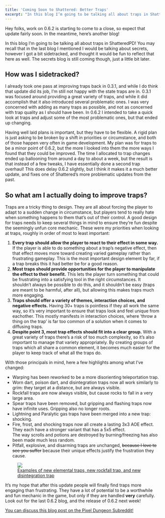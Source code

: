 ```yaml
---
title: 'Coming Soon to Shattered: Better Traps'
excerpt: "In this blog I’m going to be talking all about traps in ShatteredPD! You may recall that in the last blog I mentioned I would be talking about secrets, however I got a bit sidetracked, and thought it would be fun to reflect that here as well. The secrets blog is still coming though, just a little bit later."
---
```

Hey folks, work on 0.6.2 is starting to come to a close, so expect that update fairly soon. In the meantime, here’s another blog!

In this blog I’m going to be talking all about traps in ShatteredPD! You may recall that in the last blog I mentioned I would be talking about secrets, however I got a bit sidetracked, and thought it would be fun to reflect that here as well. The secrets blog is still coming though, just a little bit later.

## How was I sidetracked?

I already took one pass at improving traps back in 0.3.1, and while I do think that update did its job, I’m still not happy with the state traps are in. 0.3.1 was focused around providing a great variety of traps, and while it did accomplish that it also introduced several problematic ones. I was very concerned with adding as many traps as possible, and not as concerned with trap quality as I should have been. In 0.6.2 I intended to take a quick look at traps and adjust some of the most problematic ones, but that ended up changing.

Having well laid plans is important, but they have to be flexible. A rigid plan is just asking to be broken by a shift in priorities or circumstance, and both of those happen very often in game development. My plan was for traps to be a minor point of 0.6.2, but the more I looked into them the more ways I found that they could be improved. The time I allocated to trap changes ended up ballooning from around a day to about a week, but the result is that instead of a few tweaks, I have essentially done a second trap overhaul! This does delay 0.6.2 slightly, but I think it makes it a much better update, and fixes one of Shattered’s more problematic updates from the past.

## So what am I actually doing to improve traps?

Traps are a tricky thing to design. They are all about forcing the player to adapt to a sudden change in circumstance, but players tend to really hate when something happens to them that’s out of their control. A good design for traps needs to keep several things in mind to ensure they’re fun despite the seemingly unfun core mechanic. These were my priorities when looking at traps, roughly in order of most to least important:

1. **Every trap should allow the player to react to their effect in some way.** If the player is able to do something about a trap’s negative effect, then that effect moves more toward creating varied gameplay rather than frustrating gameplay. This is the most important design element by far, if a trap breaks this it had better be for a good reason.
2. **Most traps should provide opportunities for the player to manipulate the effect to their benefit.** This lets the player turn something that could be frustrating into a satisfying tool in the right circumstances. It shouldn’t always be possible to do this, and it shouldn’t be easy (traps are meant to be harmful, after all), but allowing this makes traps much more engaging.
3. **Traps should offer a variety of themes, interaction choices, and negative effects.** Having 30+ traps is pointless if they all work the same way, so it’s very important to ensure that traps look and feel unique from eachother. This mostly manifests in interaction choices, where ‘throw a thing on the trap’ is far too common of a solution when it comes to diffusing traps.
4. **Despite point 3, most trap effects should fit into a clear group.** With a great variety of traps there’s a risk of too much complexity, so it’s also important to manage that variety appropriately. By creating groups of traps which all share a common element, it becomes much easier for the player to keep track of what all the traps do.

With those principals in mind, here a few highlights among what I’ve changed:

- Warping has been reworked to be a more disorienting teleportation trap.
- Worn dart, poison dart, and disintegration traps now all work similarly to grim: they target at a distance, but are always visible.
- Rockfall traps are now always visible, but cause rocks to fall in a very large area.
- Spear traps have been removed, but gripping and flashing traps now have infinite uses. Gripping also no longer roots.
- Lightning and Paralytic gas traps have been merged into a new trap: shocking.
- Fire, frost, and shocking traps now all create a lasting 3x3 AOE effect. They each have a stronger variant that has a 5x5 effect.  
The way scrolls and potions are destroyed by burning/freezing has also been made much less random.
- Pitfall, explosive, and disarming traps are unchanged, ~~because I love to see you suffer~~ because their unique effects justify the frustration they cause.
  
<figure>
 <a href="/assets/images/{{page.date|date:'%Y/%Y-%m-%d'}}/trap-examples.png" class="align-center text-center">
  <img src="/assets/images/{{page.date|date:'%Y/%Y-%m-%d'}}/trap-examples.png"/>
  <figcaption>
   Examples of new elemental traps, new rockfall trap, and new disintegration trap
  </figcaption>
 </a>
</figure>

It’s my hope that after this update people will finally find traps more engaging than frustrating. They have a lot of potential to be a worthwhile and fun mechanic in the game, but only if they are handled **very** carefully. Look out for the last 0.6.2 blog, and the release of 0.6.2 next week!

[You can discuss this blog post on the Pixel Dungeon Subreddit!](https://www.reddit.com/r/PixelDungeon/comments/75hcrb)


